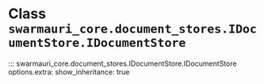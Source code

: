 # Class `swarmauri_core.document_stores.IDocumentStore.IDocumentStore`

::: swarmauri_core.document_stores.IDocumentStore.IDocumentStore
    options.extra:
      show_inheritance: true

